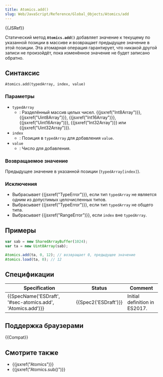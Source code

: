 ```yaml
---
title: Atomics.add()
slug: Web/JavaScript/Reference/Global_Objects/Atomics/add
---
```


{{JSRef}}

Статический метод **`Atomics.add()`** добавляет значение к текущему по указанной позиции в массиве и возвращает предыдущее значение в этой позиции. Эта атомарная операция гарантирует, что никакой другой записи не произойдёт, пока изменённое значение не будет записано обратно.

## Синтаксис

```
Atomics.add(typedArray, index, value)
```

### Параметры

- `typedArray`
  - : Разделённый массив целых чисел. {{jsxref("Int8Array")}}, {{jsxref("Uint8Array")}}, {{jsxref("Int16Array")}}, {{jsxref("Uint16Array")}}, {{jsxref("Int32Array")}} или {{jsxref("Uint32Array")}}.
- `index`
  - : Позиция в `typedArray` для добавления `value`.
- `value`
  - : Число для добавления.

### Возвращаемое значение

Предыдущее значение в указанной позиции (`typedArray[index]`).

### Исключения

- Выбрасывает {{jsxref("TypeError")}}, если тип `typedArray` не является одним из допустимых целочисленных типов.
- Выбрасывает {{jsxref("TypeError")}}, если тип `typedArray` не общего типа.
- Выбрасывает {{jsxref("RangeError")}}, если `index` вне `typedArray`.

## Примеры

```js
var sab = new SharedArrayBuffer(1024);
var ta = new Uint8Array(sab);

Atomics.add(ta, 0, 12); // возвращает 0, предыдущее значение
Atomics.load(ta, 0); // 12
```

## Спецификации

| Specification                                              | Status               | Comment                       |
| ---------------------------------------------------------- | -------------------- | ----------------------------- |
| {{SpecName('ESDraft', '#sec-atomics.add', 'Atomics.add')}} | {{Spec2('ESDraft')}} | Initial definition in ES2017. |

## Поддержка браузерами

{{Compat}}

## Смотрите также

- {{jsxref("Atomics")}}
- {{jsxref("Atomics.sub()")}}
